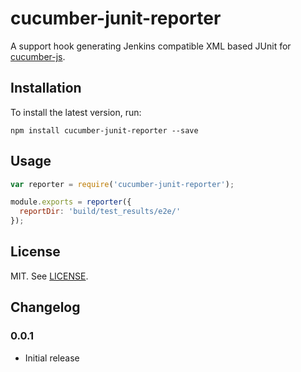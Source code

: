 cucumber-junit-reporter
=======================

A support hook generating Jenkins compatible XML based JUnit for [cucumber-js](https://github.com/cucumber/cucumber-js).

Installation
------------

To install the latest version, run:

    npm install cucumber-junit-reporter --save

Usage
-----

```JavaScript
var reporter = require('cucumber-junit-reporter');

module.exports = reporter({
  reportDir: 'build/test_results/e2e/'
});
```

License
-------

MIT. See [LICENSE](https://github.com/davidparsson/cucumber-junit-reporter/blob/master/LICENSE).

Changelog
---------

### 0.0.1
- Initial release
